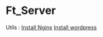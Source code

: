 # Ft_Server

Utils :
  [Install Nginx](https://www.youtube.com/watch?v=YD_exb9aPZU)
  [Install wordpress](https://www.osradar.com/install-wordpress-debian-10/)
